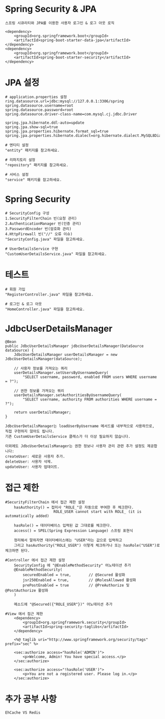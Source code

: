 # Spring Security & JPA

    스프링 시큐리티와 JPA를 이용한 사용자 로그인 & 로그 아웃 로직

    <dependency>
        <groupId>org.springframework.boot</groupId>
        <artifactId>spring-boot-starter-data-jpa</artifactId>
    </dependency>
    <dependency>
        <groupId>org.springframework.boot</groupId>
        <artifactId>spring-boot-starter-security</artifactId>
    </dependency>

# JPA 설정

    # application.properties 설정
    ring.datasource.url=jdbc:mysql://127.0.0.1:3306/spring
    spring.datasource.username=root
    spring.datasource.password=root
    spring.datasource.driver-class-name=com.mysql.cj.jdbc.Driver
    
    spring.jpa.hibernate.ddl-auto=update
    spring.jpa.show-sql=true
    spring.jpa.properties.hibernate.format_sql=true
    spring.jpa.properties.hibernate.dialect=org.hibernate.dialect.MySQL8Dialect

    # 엔티티 설정
    "entity" 패키지를 참고하세요.

    # 리파지토리 설정
    "repository" 패키지를 참고하세요.

    # 서비스 설정
    "service" 패키지를 참고하세요.

# Spring Security

    # SecurityConfig 구성
    1.SecurityFilterChain 빈(요청 관리)
    2.AuthenticationManager 빈(인증 관리)
    3.PasswordEncoder 빈(암호화 관리)
    4.HttpFirewall 빈("//" 오류 이슈)
    "SecurityConfig.java" 파일을 참고하세요. 

    # UserDetailsService 구현
    "CustomUserDetailsService.java" 파일을 참고하세요.

# 테스트

    # 회원 가입
    "RegisterController.java" 파일을 참고하세요.

    # 로그인 & 로그 아웃
    "HomeController.java" 파일을 참고하세요.

# JdbcUserDetailsManager

    @Bean
    public JdbcUserDetailsManager jdbcUserDetailsManager(DataSource dataSource) {
        JdbcUserDetailsManager userDetailsManager = new JdbcUserDetailsManager(dataSource);

        // 사용자 정보를 가져오는 쿼리
        userDetailsManager.setUsersByUsernameQuery(
            "SELECT username, password, enabled FROM users WHERE username = ?");

        // 권한 정보를 가져오는 쿼리
        userDetailsManager.setAuthoritiesByUsernameQuery(
            "SELECT username, authority FROM authorities WHERE username = ?");

        return userDetailsManager;
    }
    
    JdbcUserDetailsManager는 loadUserByUsername 메서드를 내부적으로 사용하므로, 직접 구현하지 않아도 됩니다.
    기존 CustomUserDetailsService 클래스가 더 이상 필요하지 않습니다.

    이외에도 JdbcUserDetailsManager는 권한 정보나 사용자 관리 관련 추가 설정도 제공합니다:
    createUser: 새로운 사용자 추가.
    deleteUser: 사용자 삭제.
    updateUser: 사용자 업데이트.

# 접근 제한

    #SecurityFilterChain 에서 접근 제한 설정
        hasAuthority() = 접미사 "ROLE_"은 자동으로 부여한 후 체크한다.
                          ROLE_USER cannot start with ROLE_ (it is automatically added)

        hasRole() = 데이터베이스 입력된 값 그대로를 체크한다.
        access() = SPEL(Spring Expression Language) 스프링 표현식

        정리해서 말하자면 데이터베이스에는 "USER"라는 값으로 입력하고
        그리고 hasAuthority("ROLE_USER") 이렇게 체크하거나 또는 hasRole("USER")로 체크하면 된다.

    #Controller 에서 접근 제한 설정
        SecurityConfig 에 "@EnableMethodSecurity" 어노테이션 추가
        @EnableMethodSecurity(
            securedEnabled = true,        // @Secured 활성화
            jsr250Enabled = true,         // @RolesAllowed 활성화
            prePostEnabled = true         // @PreAuthorize 및 @PostAuthorize 활성화
        )

        메소드에 "@Secured({"ROLE_USER"})" 어노테이션 추가
        
    #View 에서 접근 제한
        <dependency>
			<groupId>org.springframework.security</groupId>
			<artifactId>spring-security-taglibs</artifactId>
		</dependency>

        <%@ taglib uri="http://www.springframework.org/security/tags" prefix="sec" %>

        <sec:authorize access="hasRole('ADMIN')">
            <p>Welcome, Admin! You have special access.</p>
        </sec:authorize>
    
        <sec:authorize access="!hasRole('USER')">
            <p>You are not a registered user. Please log in.</p>
        </sec:authorize>

# 추가 공부 사항

    EhCache VS Redis